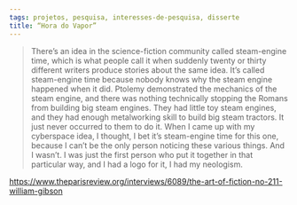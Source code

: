 ```yaml
---
tags: projetos, pesquisa, interesses-de-pesquisa, disserte
title: “Hora do Vapor”
---
```

>There’s an idea in the science-fiction community called steam-engine time, which is what people call it when suddenly twenty or thirty different writers produce stories about the same idea. It’s called steam-engine time ­because nobody knows why the steam engine happened when it did. Ptolemy demonstrated the mechanics of the steam engine, and there was nothing technically stopping the Romans from building big steam engines. They had little toy steam engines, and they had enough metalworking skill to build big steam tractors. It just never occurred to them to do it. When I came up with my cyberspace idea, I thought, I bet it’s steam-engine time for this one, because I can’t be the only person noticing these various things. And I wasn’t. I was just the first person who put it together in that particular way, and I had a logo for it, I had my neologism.

https://www.theparisreview.org/interviews/6089/the-art-of-fiction-no-211-william-gibson
